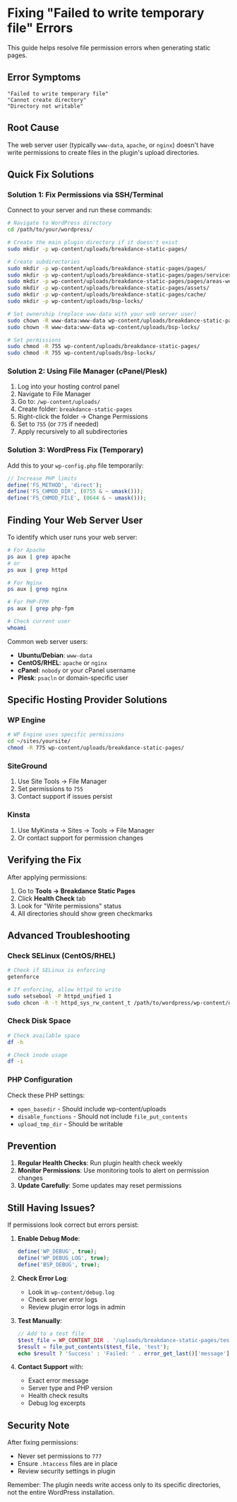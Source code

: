 # Fixing "Failed to write temporary file" Errors

This guide helps resolve file permission errors when generating static pages.

## Error Symptoms

```
"Failed to write temporary file"
"Cannot create directory"
"Directory not writable"
```

## Root Cause

The web server user (typically `www-data`, `apache`, or `nginx`) doesn't have write permissions to create files in the plugin's upload directories.

## Quick Fix Solutions

### Solution 1: Fix Permissions via SSH/Terminal

Connect to your server and run these commands:

```bash
# Navigate to WordPress directory
cd /path/to/your/wordpress/

# Create the main plugin directory if it doesn't exist
sudo mkdir -p wp-content/uploads/breakdance-static-pages/

# Create subdirectories
sudo mkdir -p wp-content/uploads/breakdance-static-pages/pages/
sudo mkdir -p wp-content/uploads/breakdance-static-pages/pages/services/
sudo mkdir -p wp-content/uploads/breakdance-static-pages/pages/areas-we-serve/
sudo mkdir -p wp-content/uploads/breakdance-static-pages/assets/
sudo mkdir -p wp-content/uploads/breakdance-static-pages/cache/
sudo mkdir -p wp-content/uploads/bsp-locks/

# Set ownership (replace www-data with your web server user)
sudo chown -R www-data:www-data wp-content/uploads/breakdance-static-pages/
sudo chown -R www-data:www-data wp-content/uploads/bsp-locks/

# Set permissions
sudo chmod -R 755 wp-content/uploads/breakdance-static-pages/
sudo chmod -R 755 wp-content/uploads/bsp-locks/
```

### Solution 2: Using File Manager (cPanel/Plesk)

1. Log into your hosting control panel
2. Navigate to File Manager
3. Go to: `/wp-content/uploads/`
4. Create folder: `breakdance-static-pages`
5. Right-click the folder → Change Permissions
6. Set to `755` (or `775` if needed)
7. Apply recursively to all subdirectories

### Solution 3: WordPress Fix (Temporary)

Add this to your `wp-config.php` file temporarily:

```php
// Increase PHP limits
define('FS_METHOD', 'direct');
define('FS_CHMOD_DIR', (0755 & ~ umask()));
define('FS_CHMOD_FILE', (0644 & ~ umask()));
```

## Finding Your Web Server User

To identify which user runs your web server:

```bash
# For Apache
ps aux | grep apache
# or
ps aux | grep httpd

# For Nginx
ps aux | grep nginx

# For PHP-FPM
ps aux | grep php-fpm

# Check current user
whoami
```

Common web server users:
- **Ubuntu/Debian**: `www-data`
- **CentOS/RHEL**: `apache` or `nginx`
- **cPanel**: `nobody` or your cPanel username
- **Plesk**: `psacln` or domain-specific user

## Specific Hosting Provider Solutions

### WP Engine
```bash
# WP Engine uses specific permissions
cd ~/sites/yoursite/
chmod -R 775 wp-content/uploads/breakdance-static-pages/
```

### SiteGround
1. Use Site Tools → File Manager
2. Set permissions to `755`
3. Contact support if issues persist

### Kinsta
1. Use MyKinsta → Sites → Tools → File Manager
2. Or contact support for permission changes

## Verifying the Fix

After applying permissions:

1. Go to **Tools → Breakdance Static Pages**
2. Click **Health Check** tab
3. Look for "Write permissions" status
4. All directories should show green checkmarks

## Advanced Troubleshooting

### Check SELinux (CentOS/RHEL)

```bash
# Check if SELinux is enforcing
getenforce

# If enforcing, allow httpd to write
sudo setsebool -P httpd_unified 1
sudo chcon -R -t httpd_sys_rw_content_t /path/to/wordpress/wp-content/uploads/
```

### Check Disk Space

```bash
# Check available space
df -h

# Check inode usage
df -i
```

### PHP Configuration

Check these PHP settings:
- `open_basedir` - Should include wp-content/uploads
- `disable_functions` - Should not include `file_put_contents`
- `upload_tmp_dir` - Should be writable

## Prevention

1. **Regular Health Checks**: Run plugin health check weekly
2. **Monitor Permissions**: Use monitoring tools to alert on permission changes
3. **Update Carefully**: Some updates may reset permissions

## Still Having Issues?

If permissions look correct but errors persist:

1. **Enable Debug Mode**:
   ```php
   define('WP_DEBUG', true);
   define('WP_DEBUG_LOG', true);
   define('BSP_DEBUG', true);
   ```

2. **Check Error Log**:
   - Look in `wp-content/debug.log`
   - Check server error logs
   - Review plugin error logs in admin

3. **Test Manually**:
   ```php
   // Add to a test file
   $test_file = WP_CONTENT_DIR . '/uploads/breakdance-static-pages/test.txt';
   $result = file_put_contents($test_file, 'test');
   echo $result ? 'Success' : 'Failed: ' . error_get_last()['message'];
   ```

4. **Contact Support** with:
   - Exact error message
   - Server type and PHP version
   - Health check results
   - Debug log excerpts

## Security Note

After fixing permissions:
- Never set permissions to `777`
- Ensure `.htaccess` files are in place
- Review security settings in plugin

Remember: The plugin needs write access only to its specific directories, not the entire WordPress installation.
